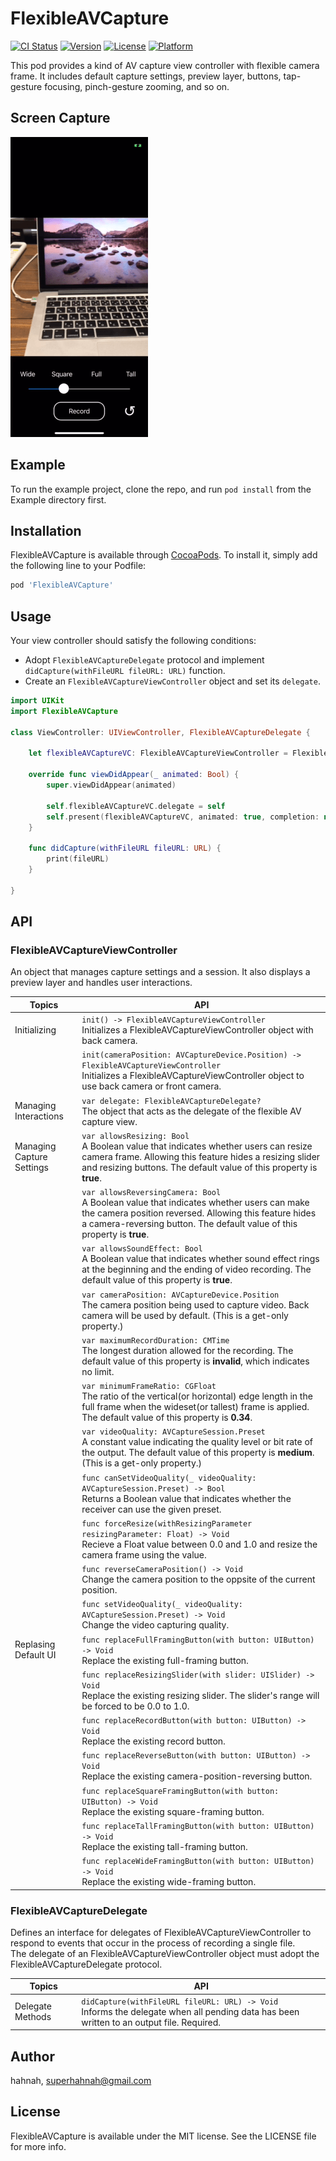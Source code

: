 # FlexibleAVCapture

[![CI Status](https://img.shields.io/travis/hahnah/FlexibleAVCapture.svg?style=flat)](https://travis-ci.org/hahnah/FlexibleAVCapture)
[![Version](https://img.shields.io/cocoapods/v/FlexibleAVCapture.svg?style=flat)](https://cocoapods.org/pods/FlexibleAVCapture)
[![License](https://img.shields.io/cocoapods/l/FlexibleAVCapture.svg?style=flat)](https://cocoapods.org/pods/FlexibleAVCapture)
[![Platform](https://img.shields.io/cocoapods/p/FlexibleAVCapture.svg?style=flat)](https://cocoapods.org/pods/FlexibleAVCapture)

This pod provides a kind of AV capture view controller with flexible camera frame. It includes default capture settings, preview layer, buttons, tap-gesture focusing, pinch-gesture zooming, and so on.

## Screen Capture

![screencapture](https://raw.githubusercontent.com/hahnah/FlexibleAVCapture/master/screencapture.gif)

## Example

To run the example project, clone the repo, and run `pod install` from the Example directory first.


## Installation

FlexibleAVCapture is available through [CocoaPods](https://cocoapods.org). To install
it, simply add the following line to your Podfile:

```ruby
pod 'FlexibleAVCapture'
```

## Usage

Your view controller should satisfy the following conditions:

+ Adopt `FlexibleAVCaptureDelegate` protocol and implement `didCapture(withFileURL fileURL: URL)` function.
+ Create an `FlexibleAVCaptureViewController` object and set its `delegate`.

```swift
import UIKit
import FlexibleAVCapture

class ViewController: UIViewController, FlexibleAVCaptureDelegate {
    
    let flexibleAVCaptureVC: FlexibleAVCaptureViewController = FlexibleAVCaptureViewController()
    
    override func viewDidAppear(_ animated: Bool) {
        super.viewDidAppear(animated)

        self.flexibleAVCaptureVC.delegate = self
        self.present(flexibleAVCaptureVC, animated: true, completion: nil)
    }
    
    func didCapture(withFileURL fileURL: URL) {
        print(fileURL)
    }

}
```

## API

### FlexibleAVCaptureViewController

An object that manages capture settings and a session. It also displays a preview layer and handles user interactions.

|Topics                    |API
|--------------------------|-----------------------------------------------------------------------------------
|Initializing              |`init() -> FlexibleAVCaptureViewController`<br /> Initializes a FlexibleAVCaptureViewController object with back camera.
|                          |`init(cameraPosition: AVCaptureDevice.Position) -> FlexibleAVCaptureViewController`<br /> Initializes a FlexibleAVCaptureViewController object to use back camera or front camera.
|Managing Interactions     |`var delegate: FlexibleAVCaptureDelegate?`<br /> The object that acts as the delegate of the flexible AV capture view.
|Managing Capture Settings |`var allowsResizing: Bool`<br /> A Boolean value that indicates whether users can resize camera frame. Allowing this feature hides a resizing slider and resizing buttons. The default value of this property is **true**.
|                          |`var allowsReversingCamera: Bool`<br /> A Boolean value that indicates whether users can make the camera position reversed. Allowing this feature hides a camera-reversing button. The default value of this property is **true**.
|                          |`var allowsSoundEffect: Bool`<br /> A Boolean value that indicates whether sound effect rings at the beginning and the ending of video recording. The default value of this property is **true**.
|                          |`var cameraPosition: AVCaptureDevice.Position`<br /> The camera position being used to capture video. Back camera will be used by default. (This is a get-only property.)
|                          |`var maximumRecordDuration: CMTime`<br /> The longest duration allowed for the recording. The default value of this property is **invalid**, which indicates no limit.
|                          |`var minimumFrameRatio: CGFloat`<br /> The ratio of the vertical(or horizontal) edge length in the full frame when the wideset(or tallest) frame is applied. The default value of this property is **0.34**.
|                          |`var videoQuality: AVCaptureSession.Preset`<br /> A constant value indicating the quality level or bit rate of the output. The default value of this property is **medium**. (This is a get-only property.)
|                          |`func canSetVideoQuality(_ videoQuality: AVCaptureSession.Preset) -> Bool`<br /> Returns a Boolean value that indicates whether the receiver can use the given preset.
|                          |`func forceResize(withResizingParameter resizingParameter: Float) -> Void`<br /> Recieve a Float value between 0.0 and 1.0 and resize the camera frame using the value.
|                          |`func reverseCameraPosition() -> Void`<br /> Change the camera position to the oppsite of the current position.
|                          |`func setVideoQuality(_ videoQuality: AVCaptureSession.Preset) -> Void`<br /> Change the video capturing quality.
|Replasing Default UI      |`func replaceFullFramingButton(with button: UIButton) -> Void`<br /> Replace the existing full-framing button.
|                          |`func replaceResizingSlider(with slider: UISlider) -> Void`<br /> Replace the existing resizing slider. The slider's range will be forced to be 0.0 to 1.0.
|                          |`func replaceRecordButton(with button: UIButton) -> Void`<br /> Replace the existing record button.
|                          |`func replaceReverseButton(with button: UIButton) -> Void`<br /> Replace the existing camera-position-reversing button.
|                          |`func replaceSquareFramingButton(with button: UIButton) -> Void`<br /> Replace the existing square-framing button.
|                          |`func replaceTallFramingButton(with button: UIButton) -> Void`<br /> Replace the existing tall-framing button.
|                          |`func replaceWideFramingButton(with button: UIButton) -> Void`<br /> Replace the existing wide-framing button.

### FlexibleAVCaptureDelegate

Defines an interface for delegates of FlexibleAVCaptureViewController to respond to events that occur in the process of recording a single file.  
The delegate of an FlexibleAVCaptureViewController object must adopt the FlexibleAVCaptureDelegate protocol.

|Topics           |API
|-----------------|--------------------------------------------------------------
|Delegate Methods |`didCapture(withFileURL fileURL: URL) -> Void`<br /> Informs the delegate when all pending data has been written to an output file. Required.

## Author

hahnah, superhahnah@gmail.com

## License

FlexibleAVCapture is available under the MIT license. See the LICENSE file for more info.
